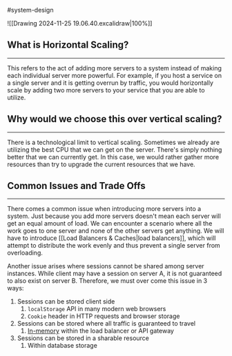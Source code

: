 #system-design 

![[Drawing 2024-11-25 19.06.40.excalidraw|100%]]

##  What is Horizontal Scaling?
---
This refers to the act of adding more servers to a system instead of making each individual server more powerful. For example, if you host a service on a single server and it is getting overrun by traffic, you would horizontally scale by adding two more servers to your service that you are able to utilize. 

## Why would we choose this over vertical scaling?
---
There is a technological limit to vertical scaling. Sometimes we already are utilizing the best CPU that we can get on the server. There's simply nothing better that we can currently get. In this case, we would rather gather more resources than try to upgrade the current resources that we have.

## Common Issues and Trade Offs
---
There comes a common issue when introducing more servers into a system. Just because you add more servers doesn't mean each server will get an equal amount of load. We can encounter a scenario where all the work goes to one server and none of the other servers get anything. We will have to introduce [[Load Balancers & Caches|load balancers]], which will attempt to distribute the work evenly and thus prevent a single server from overloading.

Another issue arises where sessions cannot be shared among server instances. While client may have a session on server A, it is not guaranteed to also exist on server B. Therefore, we must over come this issue in 3 ways:

1. Sessions can be stored client side
	1. `localStorage` API in many modern web browsers
	2. `Cookie` header in HTTP requests and browser storage
2. Sessions can be stored where all traffic is guaranteed to travel
	1. [In-memory](https://en.wikipedia.org/wiki/Volatile_memory#:~:text=Volatile%20memory%2C%20in%20contrast%20to,uses%20including%20as%20primary%20storage.) within the load balancer or API gateway
3. Sessions can be stored in a sharable resource
	1. Within database storage

